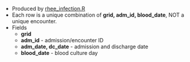 * Produced by [rhee_infection.R](https://github.com/meerkatR/BioVU/blob/master/rhee_infection.R.R)
* Each row is a unique combination of __grid, adm_id, blood_date__, NOT a unique encounter.
* Fields
  * __grid__
  * __adm_id__ - admission/encounter ID
  * __adm_date, dc_date__ - admission and discharge date
  * __blood_date__ - blood culture day

